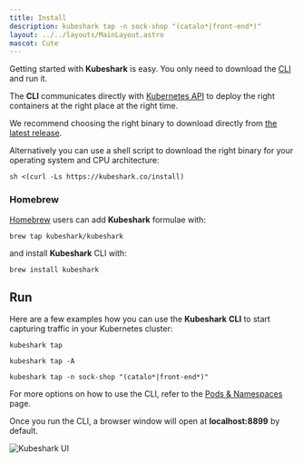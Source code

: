 ```yaml
---
title: Install
description: kubeshark tap -n sock-shop "(catalo*|front-end*)"
layout: ../../layouts/MainLayout.astro
mascot: Cute
---
```


Getting started with **Kubeshark** is easy. You only need to download the [CLI](/en/anatomy_of_kubeshark#cli) and run it. 

The **CLI** communicates directly with [Kubernetes API](https://kubernetes.io/docs/concepts/overview/kubernetes-api/) to deploy the right containers at the right place at the right time.

We recommend choosing the right binary to download directly from [the latest release](https://github.com/kubeshark/kubeshark/releases/latest).

Alternatively you can use a shell script to download the right binary for your operating system and CPU architecture:

```shell
sh <(curl -Ls https://kubeshark.co/install)
```

### Homebrew

[Homebrew](https://brew.sh/) users can add **Kubeshark** formulae with:

```shell
brew tap kubeshark/kubeshark
```

and install **Kubeshark** CLI with:

```shell
brew install kubeshark
```

## Run

Here are a few examples how you can use the **Kubeshark** **CLI** to start capturing traffic in your Kubernetes cluster:

```shell
kubeshark tap
```
```
kubeshark tap -A
```
```
kubeshark tap -n sock-shop "(catalo*|front-end*)"
```

For more options on how to use the CLI, refer to the [Pods & Namespaces](/en/scope) page.

Once you run the CLI, a browser window will open at **localhost:8899** by default.


![Kubeshark UI](/kubeshark-ui.png)
